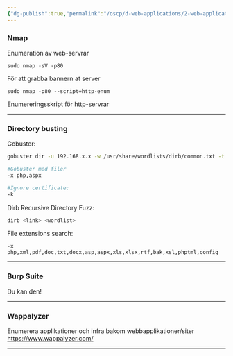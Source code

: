```yaml
---
{"dg-publish":true,"permalink":"/oscp/d-web-applications/2-web-application-assessment/"}
---
```


### Nmap

Enumeration av web-servrar

	sudo nmap -sV -p80
För att grabba bannern at server

	sudo nmap -p80 --script=http-enum
Enumereringsskript för http-servrar

----------------

### Directory busting

Gobuster:
```bash
gobuster dir -u 192.168.x.x -w /usr/share/wordlists/dirb/common.txt -t 5

#Gobuster med filer
-x php,aspx

#Ignore certificate:
-k
```

Dirb Recursive Directory Fuzz:
```bash
dirb <link> <wordlist>
```

File extensions search:
```
-x php,xml,pdf,doc,txt,docx,asp,aspx,xls,xlsx,rtf,bak,xsl,phptml,config
```

-------------

### Burp Suite

Du kan den!

-------------

### Wappalyzer

Enumerera applikationer och infra bakom webbapplikationer/siter
https://www.wappalyzer.com/

--------------

